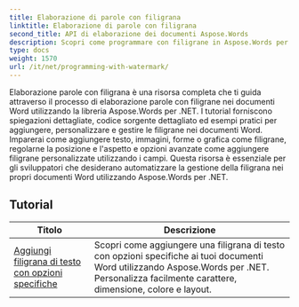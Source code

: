 ```yaml
---
title: Elaborazione di parole con filigrana
linktitle: Elaborazione di parole con filigrana
second_title: API di elaborazione dei documenti Aspose.Words
description: Scopri come programmare con filigrane in Aspose.Words per .NET. Scopri come aggiungere filigrane di testo o immagini, personalizzarne l'aspetto, posizionarle sulle pagine e altro ancora con esercitazioni dettagliate e codice C# di esempio.
type: docs
weight: 1570
url: /it/net/programming-with-watermark/
---
```

Elaborazione parole con filigrana è una risorsa completa che ti guida attraverso il processo di elaborazione parole con filigrane nei documenti Word utilizzando la libreria Aspose.Words per .NET. I tutorial forniscono spiegazioni dettagliate, codice sorgente dettagliato ed esempi pratici per aggiungere, personalizzare e gestire le filigrane nei documenti Word. Imparerai come aggiungere testo, immagini, forme o grafica come filigrane, regolarne la posizione e l'aspetto e opzioni avanzate come aggiungere filigrane personalizzate utilizzando i campi. Questa risorsa è essenziale per gli sviluppatori che desiderano automatizzare la gestione della filigrana nei propri documenti Word utilizzando Aspose.Words per .NET.

 ## Tutorial
| Titolo | Descrizione |
| --- | --- |
| [Aggiungi filigrana di testo con opzioni specifiche](./add-text-watermark-with-specific-options/) | Scopri come aggiungere una filigrana di testo con opzioni specifiche ai tuoi documenti Word utilizzando Aspose.Words per .NET. Personalizza facilmente carattere, dimensione, colore e layout. |